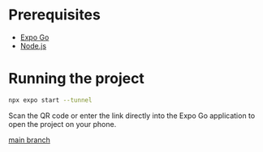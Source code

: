 # Prerequisites
- [Expo Go](https://play.google.com/store/apps/details?id=host.exp.exponent)
- [Node.js](https://nodejs.org/en)

# Running the project
```bash
npx expo start --tunnel
```
Scan the QR code or enter the link directly into the Expo Go application to open the project on your phone.

[main branch](https://github.com/FearlessAtom/MobileLabsRN2025)
